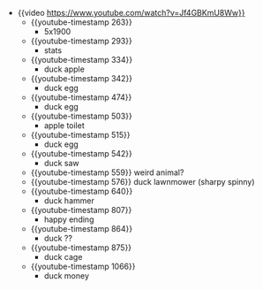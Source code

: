 - {{video https://www.youtube.com/watch?v=Jf4GBKmU8Ww}}
	- {{youtube-timestamp 263}}
		- 5x1900
	- {{youtube-timestamp 293}}
		- stats
	- {{youtube-timestamp 334}}
		- duck apple
	- {{youtube-timestamp 342}}
		- duck egg
	- {{youtube-timestamp 474}}
		- duck egg
	- {{youtube-timestamp 503}}
		- apple toilet
	- {{youtube-timestamp 515}}
		- duck egg
	- {{youtube-timestamp 542}}
		- duck saw
	- {{youtube-timestamp 559}} weird animal?
	- {{youtube-timestamp 576}} duck lawnmower (sharpy spinny)
	- {{youtube-timestamp 640}}
		- duck hammer
	- {{youtube-timestamp 807}}
		- happy ending
	- {{youtube-timestamp 864}}
		- duck ??
	- {{youtube-timestamp 875}}
		- duck cage
	- {{youtube-timestamp 1066}}
		- duck money